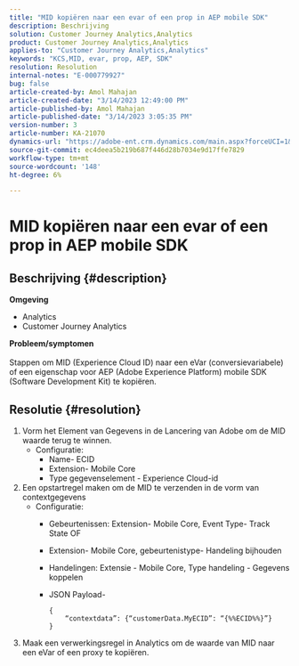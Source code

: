 ```yaml
---
title: "MID kopiëren naar een evar of een prop in AEP mobile SDK"
description: Beschrijving
solution: Customer Journey Analytics,Analytics
product: Customer Journey Analytics,Analytics
applies-to: "Customer Journey Analytics,Analytics"
keywords: "KCS,MID, evar, prop, AEP, SDK"
resolution: Resolution
internal-notes: "E-000779927"
bug: false
article-created-by: Amol Mahajan
article-created-date: "3/14/2023 12:49:00 PM"
article-published-by: Amol Mahajan
article-published-date: "3/14/2023 3:05:35 PM"
version-number: 3
article-number: KA-21070
dynamics-url: "https://adobe-ent.crm.dynamics.com/main.aspx?forceUCI=1&pagetype=entityrecord&etn=knowledgearticle&id=4ea85291-66c2-ed11-83ff-6045bd0065b6"
source-git-commit: ec4deea5b219b687f446d28b7034e9d17ffe7829
workflow-type: tm+mt
source-wordcount: '148'
ht-degree: 6%

---
```


# MID kopiëren naar een evar of een prop in AEP mobile SDK

## Beschrijving {#description}

<b>Omgeving</b>
- Analytics
- Customer Journey Analytics

<b>Probleem/symptomen</b><br><br>Stappen om MID (Experience Cloud ID) naar een eVar (conversievariabele) of een eigenschap voor AEP (Adobe Experience Platform) mobile SDK (Software Development Kit) te kopiëren.<br>

## Resolutie {#resolution}


1. Vorm het Element van Gegevens in de Lancering van Adobe om de MID waarde terug te winnen.
   - Configuratie:
      - Name- ECID
      - Extension- Mobile Core
      - Type gegevenselement - Experience Cloud-id
2. Een opstartregel maken om de MID te verzenden in de vorm van contextgegevens
   - Configuratie:
      - Gebeurtenissen: Extension- Mobile Core, Event Type- Track State OF
      - Extension- Mobile Core, gebeurtenistype- Handeling bijhouden
      - Handelingen: Extensie - Mobile Core, Type handeling - Gegevens koppelen
      - JSON Payload-

         ```
         {
             “contextdata”: {“customerData.MyECID”: “{%%ECID%%}”}
         }
         ```
3. Maak een verwerkingsregel in Analytics om de waarde van MID naar een eVar of een proxy te kopiëren.


